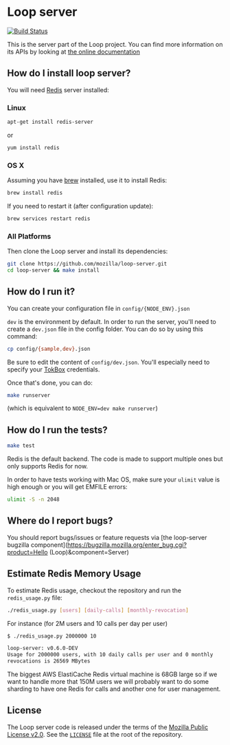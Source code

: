 # Loop server

[![Build Status](https://travis-ci.org/mozilla-services/loop-server.svg?branch=master)](https://travis-ci.org/mozilla-services/loop-server)

This is the server part of the Loop project. You can find more information on
its APIs by looking at [the online documentation](https://docs.services.mozilla.com/loop/)

## How do I install loop server?

You will need [Redis](http://redis.io/) server installed:

### Linux

```sh
apt-get install redis-server
```

or

```sh
yum install redis
```

### OS X

Assuming you have [brew](http://brew.sh/) installed, use it to install Redis:

```sh
brew install redis
```

If you need to restart it (after configuration update):

```sh
brew services restart redis
```

### All Platforms

Then clone the Loop server and install its dependencies:

```sh
git clone https://github.com/mozilla/loop-server.git
cd loop-server && make install
```

## How do I run it?

You can create your configuration file in `config/{NODE_ENV}.json`

`dev` is the environment by default. In order to run the server, you'll need to
create a `dev.json` file in the config folder. You can do so by using this
command:

```sh
cp config/{sample,dev}.json
```

Be sure to edit the content of `config/dev.json`. You'll especially need to
specify your [TokBox](http://tokbox.com/) credentials.

Once that's done, you can do:

```sh
make runserver
```

(which is equivalent to `NODE_ENV=dev make runserver`)

## How do I run the tests?

```sh
make test
```

Redis is the default backend. The code is made to support multiple ones but
only supports Redis for now.

In order to have tests working with Mac OS, make sure your `ulimit`
value is high enough or you will get EMFILE errors:

```sh
ulimit -S -n 2048
```

## Where do I report bugs?

You should report bugs/issues or feature requests via [the loop-server bugzilla
component](https://bugzilla.mozilla.org/enter_bug.cgi?product=Hello (Loop)&component=Server)

## Estimate Redis Memory Usage

To estimate Redis usage, checkout the repository and run the `redis_usage.py`
file:

```sh
./redis_usage.py [users] [daily-calls] [monthly-revocation]
```

For instance (for 2M users and 10 calls per day per user)

```sh
$ ./redis_usage.py 2000000 10

loop-server: v0.6.0-DEV
Usage for 2000000 users, with 10 daily calls per user and 0 monthly
revocations is 26569 MBytes
```

The biggest AWS ElastiCache Redis virtual machine is 68GB large so if we want
to handle more that 150M users we will probably want to do some sharding to
have one Redis for calls and another one for user management.

## License

The Loop server code is released under the terms of the
[Mozilla Public License v2.0](http://www.mozilla.org/MPL/2.0/). See the
[`LICENSE`](LICENSE) file at the root of the repository.
